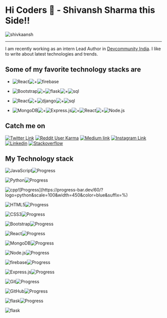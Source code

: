 # Hi Coders 👋 - Shivansh Sharma this Side!!


<img align="center" alt="shivkaansh" src="https://github-readme-stats.vercel.app/api?username=shivkaansh&show_icons=true&theme=dracula&hide_border=true&" />

<!-- 
<img align="center" src="https://github-readme-stats.vercel.app/api/top-langs/?username=shivkaansh&theme=black" /> -->

---

I am recently working as an intern Lead Author in [Devcommunity India](https://devcommunity.in/author/shivanshsharma/). I like to write about latest technologies and trends.

## Some of my favorite technology stacks are

* ![React](https://img.shields.io/badge/-React-blue?style=for-the-badge&logo=react&logoColor=white)![+](https://img.shields.io/badge/-%2B-white?color=white&style=for-the-badge)![firebase](https://img.shields.io/badge/-Firebase-F6820D?style=for-the-badge&logo=firebase&logoColor=white)

* ![Bootstrap](https://img.shields.io/badge/-Bootstrap-563D7C?style=for-the-badge&logo=bootstrap)![+](https://img.shields.io/badge/-%2B-white?color=white&style=for-the-badge)![flask](https://img.shields.io/badge/-Flask-black?style=for-the-badge&logo=flask&logoColor=white)![+](https://img.shields.io/badge/-%2B-white?color=white&style=for-the-badge)![sql](https://img.shields.io/badge/-SQL-13aa52?style=for-the-badge&logo=sql&logoColor=white)

* ![React](https://img.shields.io/badge/-React-blue?style=for-the-badge&logo=react&logoColor=white)![+](https://img.shields.io/badge/-%2B-white?color=white&style=for-the-badge)![django](https://img.shields.io/badge/-Django-13aa52?style=for-the-badge&logo=django&logoColor=white)![+](https://img.shields.io/badge/-%2B-white?color=white&style=for-the-badge)![sql](https://img.shields.io/badge/-SQL-13aa52?style=for-the-badge&logo=sql&logoColor=white)

* ![MongoDB](https://img.shields.io/badge/-MongoDB-13aa52?style=for-the-badge&logo=mongodb&logoColor=white)![+](https://img.shields.io/badge/-%2B-white?color=white&style=for-the-badge)![Express.js](https://img.shields.io/badge/express.js%20-%23404d59.svg?&style=for-the-badge)![+](https://img.shields.io/badge/-%2B-white?color=white&style=for-the-badge)![React](https://img.shields.io/badge/-React-blue?style=for-the-badge&logo=react&logoColor=white)![+](https://img.shields.io/badge/-%2B-white?color=white&style=for-the-badge)![Node.js](https://img.shields.io/badge/-Nodejs-43853d?style=for-the-badge&logo=Node.js&logoColor=white)

<!-- * ![MongoDB](https://img.shields.io/badge/-MongoDB-13aa52?style=for-the-badge&logo=mongodb&logoColor=white) + ![Express.js](https://img.shields.io/badge/express.js%20-%23404d59.svg?&style=for-the-badge) + ![Angular](https://img.shields.io/badge/-angular-red?style=for-the-badge&logo=Angular&logoColor=white) + ![Node.js](https://img.shields.io/badge/-Nodejs-43853d?style=for-the-badge&logo=Node.js&logoColor=white) -->


## Catch me on

[![Twitter Link](https://img.shields.io/twitter/follow/shiv_ka_ansh13?color=1DA1F2&label=%40shiv_ka_ansh13&logo=Twitter&style=for-the-badge)](https://twitter.com/shiv_ka_ansh13)
[![Reddit User Karma](https://img.shields.io/reddit/user-karma/combined/Shiv_ka_ansh_13?color=orange&label=shiv_ka_ansh13&style=for-the-badge&logo=reddit)](https://www.reddit.com/user/Shiv_ka_ansh_13)
[![Medium link](https://img.shields.io/badge/@shiv_ka_ansh-1-black.svg?&style=for-the-badge&logo=medium&logoColor=white)](https://medium.com/@shiv_ka_ansh)
[![Instagram Link](https://img.shields.io/badge/tech_tackles-75-red.svg?&style=for-the-badge&logo=Instagram&logoColor=white)](https://www.instagram.com/tech_tackles/)
[![Linkedin](https://img.shields.io/badge/Linkedin-198-%230077B5.svg?&style=for-the-badge&logo=linkedin&logoColor=white)](https://www.linkedin.com/in/shivansh-sharma-801297158/)
[![Stackoverflow](https://img.shields.io/badge/shiv_ka_ansh-17-393939.svg?&style=for-the-badge&logo=stackoverflow&logoColor=white)](https://stackoverflow.com/users/13086315/shiv-ka-ansh)

<!-- ![stackoverflow](https://meta.stackoverflow.com/users/flair/13086315.png?theme=dark) -->

## My Technology stack

![JavaScript](https://img.shields.io/badge/-JavaScript-yellow?style=flat-square&logo=javascript&logoColor=white)![Progress](https://progress-bar.dev/70/?logo=python&scale=100&width=450&color=blue&suffix=%)


![Python](https://img.shields.io/badge/-Python-blue?style=flat-square&logo=python&logoColor=white)![Progress](https://progress-bar.dev/95/?logo=python&scale=100&width=450&color=blue&suffix=%)


![cpp](https://img.shields.io/badge/C++-%230175C2.svg?&style=flat-square&logo=cplusplus&logoColor=white")![Progress](https://progress-bar.dev/60/?logo=python&scale=100&width=450&color=blue&suffix=%)


![HTML5](https://img.shields.io/badge/-HTML5-E34F26?style=flat-square&logo=html5&logoColor=white)![Progress](https://progress-bar.dev/95/?logo=python&scale=100&width=450&color=blue&suffix=%)


![CSS3](https://img.shields.io/badge/-CSS3-1572B6?style=flat-square&logo=css3)![Progress](https://progress-bar.dev/90/?logo=python&scale=100&width=450&color=blue&suffix=%)


![Bootstrap](https://img.shields.io/badge/-Bootstrap-563D7C?style=flat-square&logo=bootstrap)![Progress](https://progress-bar.dev/95/?logo=python&scale=100&width=450&color=blue&suffix=%)


![React](https://img.shields.io/badge/-React-61dbfb?style=flat-square&logo=React&logoColor=black)![Progress](https://progress-bar.dev/80/?logo=python&scale=100&width=450&color=blue&suffix=%)


<!-- ![Angular](https://img.shields.io/badge/-Angular-red?style=flat-square&logo=angular&logoColor=white)![Progress](https://progress-bar.dev/40/?logo=python&scale=100&width=450&color=blue&suffix=%) -->


<!-- ![npm](https://img.shields.io/badge/-NPM-CB3837?style=flat-square&logo=npm&logoColor=white)![Progress](https://progress-bar.dev/70/?logo=python&scale=100&width=450&color=blue&suffix=%) -->


![MongoDB](https://img.shields.io/badge/-MongoDB-13aa52?style=flat-square&logo=mongodb&logoColor=white)![Progress](https://progress-bar.dev/50/?logo=python&scale=100&width=450&color=blue&suffix=%)


![Node.js](https://img.shields.io/badge/-Nodejs-43853d?style=flat-square&logo=Node.js&logoColor=white)![Progress](https://progress-bar.dev/60/?logo=python&scale=100&width=450&color=blue&suffix=%)


![firebase](https://img.shields.io/badge/-Firebase-F6820D?style=flat-square&logo=firebase&logoColor=white)![Progress](https://progress-bar.dev/65/?logo=python&scale=100&width=450&color=blue&suffix=%)


![Express.js](https://img.shields.io/badge/express.js%20-%23404d59.svg?&style=flat-square)![Progress](https://progress-bar.dev/50/?logo=python&scale=100&width=450&color=blue&suffix=%)


![Git](https://img.shields.io/badge/-Git-orange?style=flat-square&logo=git&logoColor=white)![Progress](https://progress-bar.dev/90/?logo=python&scale=100&width=450&color=blue&suffix=%)


![GitHub](https://img.shields.io/badge/-GitHub-181717?style=flat-square&logo=github&logoColor=white)![Progress](https://progress-bar.dev/80/?logo=python&scale=100&width=450&color=blue&suffix=%)

<!-- 
![django](https://img.shields.io/badge/-Django-13aa52?style=flat-square&logo=django&logoColor=white)![Progress](https://progress-bar.dev/70/?logo=python&scale=100&width=450&color=blue&suffix=%) -->


![flask](https://img.shields.io/badge/-Flask-black?style=flat-square&logo=flask&logoColor=white)![Progress](https://progress-bar.dev/80/?logo=python&scale=100&width=450&color=blue&suffix=%)



![flask](https://img.shields.io/badge/-Flask-black?style=flat-square&logo=selenium&logoColor=white)



<!-- 
![tensorflow](https://img.shields.io/badge/-Tensorflow-orange?style=flat-square&logo=tensorflow&logoColor=white)![Progress](https://progress-bar.dev/70/?logo=python&scale=100&width=450&color=blue&suffix=%) -->


<!-- ![Dart](https://img.shields.io/badge/dart-%230175C2.svg?&style=flat-square&logo=dart&logoColor=white")
![Flutter](https://img.shields.io/badge/Flutter%20-%2302569B.svg?&style=flat-square&logo=Flutter&logoColor=white) -->


<!-- <img src="https://hitcounter.pythonanywhere.com/count/tag.svg?url=https%3A%2F%2Fgithub.com%2shivkaansh%2shivkaansh" alt="Hits"> -->


<!-- <img src="https://github-readme-stats.vercel.app/api/top-langs/?username=shivkaansh&layout=compact&hide=html" /> -->


<!--
**shivkaansh/shivkaansh** is a ✨ _special_ ✨ repository because its `README.md` (this file) appears on your GitHub profile.

Here are some ideas to get you started:

- 🔭 I’m currently working on ..
- 🌱 I’m currently learning ..
- 👯 I’m looking to collaborate on ..
- 🤔 I’m looking for help with ..
- 💬 Ask me about ..
- 📫 How to reach me: ..
- 😄 Pronouns: ..
- ⚡ Fun fact: ..
->
